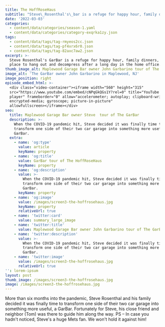 ```yaml
---
title: The HoffRoseHaus
subtitle: "Steve\_Rosenthal's\_bar is a refuge for happy hour, family dinners, or just a place to hang out and decompress after a long day in the home office. Take a tour of The HoffRoseHaus and see what's possible when you move your car and build a bar."
date: '2022-03-03'
categories:
  - content/data/categories/season-1.yaml
  - content/data/categories/category-exqrka1zy.json
tags:
  - content/data/tags/tag-rmyeos2cc.json
  - content/data/tags/tag-pf4xrx6r0.json
  - content/data/tags/tag-82axc7aw2.json
excerpt: >-
  Steve Rosenthal's GarBar is a refuge for happy hour, family dinners, or just a
  place to hang out and decompress after a long day in the home office.
thumb_image_alt: Maplewood Garage Bar owner John Garbarino tour of The GarBar
image_alt: 'The GarBar owner John Garbarino in Maplewood, NJ'
image_position: right
episode_embed_html: >-
  <div class="video-container"><iframe width="560" height="315"
  src="https://www.youtube.com/embed/cNPqGkQGs1Y?rel=0" title="YouTube video
  player" frameborder="0" allow="accelerometer; autoplay; clipboard-write;
  encrypted-media; gyroscope; picture-in-picture"
  allowfullscreen></iframe></div>
seo:
  title: Maplewood Garage Bar owner Steve  tour of The GarBar
  description: >-
    When the COVID-19 pandemic hit, Steve decided it was finally time to
    transform one side of their two car garage into something more useful, a
    GarBar.
  extra:
    - name: 'og:type'
      value: article
      keyName: property
    - name: 'og:title'
      value: GarBar tour of The HoffRoseHaus
      keyName: property
    - name: 'og:description'
      value: >-
        When the COVID-19 pandemic hit, Steve decided it was finally time to
        transform one side of their two car garage into something more useful, a
        GarBar.
      keyName: property
    - name: 'og:image'
      value: /images/screen3-the-hoffrosehaus.jpg
      keyName: property
      relativeUrl: true
    - name: 'twitter:card'
      value: summary_large_image
    - name: 'twitter:title'
      value: Maplewood Garage Bar owner John Garbarino tour of The GarBar
    - name: 'twitter:description'
      value: >-
        When the COVID-19 pandemic hit, Steve decided it was finally time to
        transform one side of their two car garage into something more useful, a
        GarBar.
    - name: 'twitter:image'
      value: /images/screen3-the-hoffrosehaus.jpg
      relativeUrl: true
'': lorem-ipsum
layout: post
thumb_image: /images/screen3-the-hoffrosehaus.jpg
image: /images/screen3-the-hoffrosehaus.jpg
---
```

More than six months into the pandemic, Steve Rosenthal and his family decided it was finally time to transform one side of their two car garage into something more useful, a GarBar. Fortunately for Steve, his close friend and neighbor (Tom) was there to guide him along the way. PS – In case you hadn't noticed, Steve's a huge Mets fan. We won't hold it against him!
